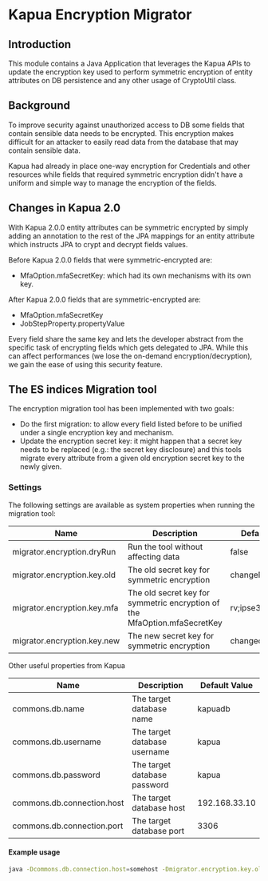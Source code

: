 Kapua Encryption Migrator
==========

## Introduction

This module contains a Java Application that leverages the Kapua APIs to update the encryption key used to perform symmetric encryption of entity attributes on DB persistence and any other usage of
CryptoUtil class.

## Background

To improve security against unauthorized access to DB some fields that contain sensible data needs to be encrypted. This encryption makes difficult for an attacker to easily read data from the
database that may contain sensible data.

Kapua had already in place one-way encryption for Credentials and other resources while fields that required symmetric encryption didn't have a uniform and simple way to manage the encryption of the
fields.

## Changes in Kapua 2.0

With Kapua 2.0.0 entity attributes can be symmetric encrypted by simply adding an annotation to the rest of the JPA mappings for an entity attribute which instructs JPA to crypt and decrypt fields
values.

Before Kapua 2.0.0 fields that were symmetric-encrypted are:

- MfaOption.mfaSecretKey: which had its own mechanisms with its own key.

After Kapua 2.0.0 fields that are symmetric-encrypted are:

- MfaOption.mfaSecretKey
- JobStepProperty.propertyValue

Every field share the same key and lets the developer abstract from the specific task of encrypting fields which gets delegated to JPA. While this can affect performances (we lose the on-demand
encryption/decryption), we gain the ease of using this security feature.

## The ES indices Migration tool

The encryption migration tool has been implemented with two goals:

- Do the first migration: to allow every field listed before to be unified under a single encryption key and mechanism.
- Update the encryption secret key: it might happen that a secret key needs to be replaced (e.g.: the secret key disclosure)
  and this tools migrate every attribute from a given old encryption secret key to the newly given.

### Settings

The following settings are available as system properties when running the migration tool:

| Name                        | Description                                                               | Default Value    |
|-----------------------------|---------------------------------------------------------------------------|------------------|
| migrator.encryption.dryRun  | Run the tool without affecting data                                       | false            |
| migrator.encryption.key.old | The old secret key for symmetric encryption                               | changeMePlease!! |
| migrator.encryption.key.mfa | The old secret key for symmetric encryption of the MfaOption.mfaSecretKey | rv;ipse329183!@# |
| migrator.encryption.key.new | The new secret key for symmetric encryption                               | changedMeThanks! |

Other useful properties from Kapua

| Name                       | Description                  | Default Value |
|----------------------------|------------------------------|---------------|
| commons.db.name            | The target database name     | kapuadb       |
| commons.db.username        | The target database username | kapua         | 
| commons.db.password        | The target database password | kapua         | 
| commons.db.connection.host | The target database host     | 192.168.33.10 |
| commons.db.connection.port | The target database port     | 3306          | 

#### Example usage

```bash
java -Dcommons.db.connection.host=somehost -Dmigrator.encryption.key.old=changeMePlease\!\! -Dmigrator.encryption.key.new=changedMeThanks\! -jar kapua-encryption-migrator-2.0.0-DYN-JAXB-SNAPSHOT-app.jar
```
